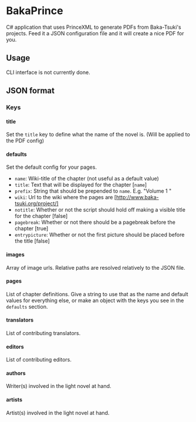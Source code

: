 BakaPrince
==========

C# application that uses PrinceXML to generate PDFs from Baka-Tsuki's projects. Feed it a JSON configuration file and it will create a nice PDF for you.


## Usage
CLI interface is not currently done.


## JSON format
### Keys
#### title
Set the `title` key to define what the name of the novel is. (Will be applied to the PDF config)

#### defaults
Set the default config for your pages.

* `name`: Wiki-title of the chapter (not useful as a default value)
* `title`: Text that will be displayed for the chapter [`name`]
* `prefix`: String that should be prepended to `name`. E.g. "Volume 1 "
* `wiki`: Url to the wiki where the pages are [http://www.baka-tsuki.org/project/]
* `notitle`: Whether or not the script should hold off making a visible title for the chapter [false]
* `pagebreak`: Whether or not there should be a pagebreak before the chapter [true]
* `entrypicture`: Whether or not the first picture should be placed before the title [false]

#### images
Array of image urls. Relative paths are resolved relatively to the JSON file.

#### pages
List of chapter definitions. Give a string to use that as the name and default values for everything else, or make an object with the keys you see in the `defaults` section.

#### translators
List of contributing translators.

#### editors
List of contributing editors.

#### authors
Writer(s) involved in the light novel at hand.

#### artists
Artist(s) involved in the light novel at hand.
